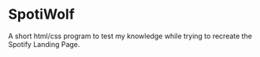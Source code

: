# SpotiWolf
A short html/css program to test my knowledge while trying to recreate the Spotify Landing Page. 
